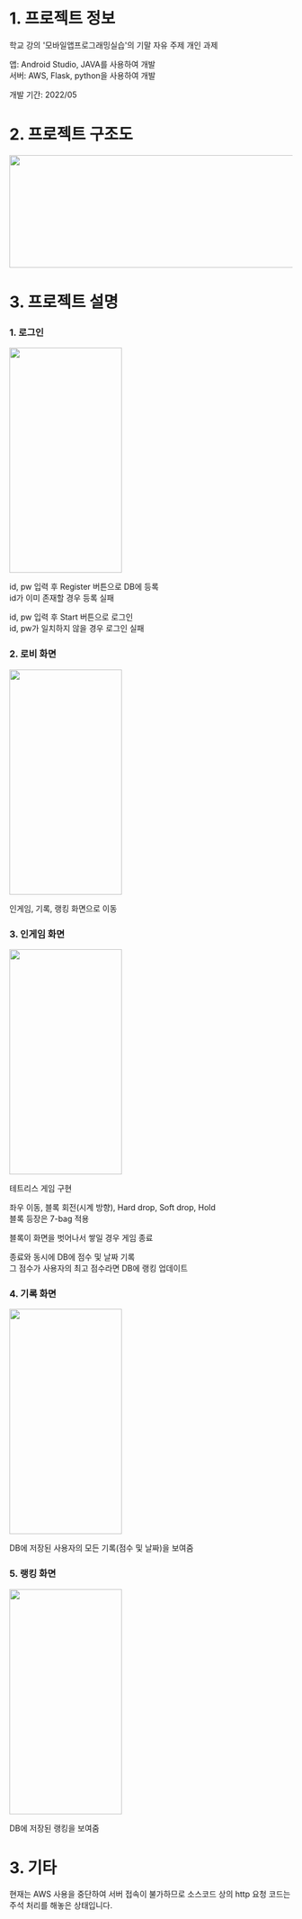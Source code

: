 # 1. 프로젝트 정보

학교 강의 '모바일앱프로그래밍실습'의 기말 자유 주제 개인 과제<br>
   
앱: Android Studio, JAVA를 사용하여 개발<br>
서버: AWS, Flask, python을 사용하여 개발<br>

개발 기간: 2022/05<br>

# 2. 프로젝트 구조도
<img src="https://github.com/slllldka/Tetris_App/assets/121309640/cfcc81da-3951-418f-8326-14cf6449d6dd" width="800" height="200"/>

# 3. 프로젝트 설명
### 1. 로그인
<img src="https://github.com/slllldka/Tetris_App/assets/121309640/73cd645d-c00f-4b11-a95f-b81dfe2b77c0" width="200" height="400"/>
    
id, pw 입력 후 Register 버튼으로 DB에 등록<br>
id가 이미 존재할 경우 등록 실패<br>

id, pw 입력 후 Start 버튼으로 로그인<br>
id, pw가 일치하지 않을 경우 로그인 실패<br>
  
### 2. 로비 화면
<img src="https://github.com/slllldka/Tetris_App/assets/121309640/983352d7-76cd-4a28-95db-f5278b3b8bab" width="200" height="400"/>
  
인게임, 기록, 랭킹 화면으로 이동<br>

### 3. 인게임 화면
<img src="https://github.com/slllldka/Tetris_App/assets/121309640/45a52d32-0268-43ff-ad87-e76250f27c55" width="200" height="400"/>

테트리스 게임 구현<br>

좌우 이동, 블록 회전(시계 방향), Hard drop, Soft drop, Hold<br>
블록 등장은 7-bag 적용<br>
    
블록이 화면을 벗어나서 쌓일 경우 게임 종료<br>
    
종료와 동시에 DB에 점수 및 날짜 기록<br>
그 점수가 사용자의 최고 점수라면 DB에 랭킹 업데이트<br>

### 4. 기록 화면
<img src="https://github.com/slllldka/Tetris_App/assets/121309640/e69601e3-6bd5-4c81-a5b5-1003203d4f70" width="200" height="400"/>

DB에 저장된 사용자의 모든 기록(점수 및 날짜)을 보여줌<br>

### 5. 랭킹 화면
<img src="https://github.com/slllldka/Tetris_App/assets/121309640/a1b6c7e7-2b5a-4c2c-bd58-a9390b11cf71" width="200" height="400"/>
  
DB에 저장된 랭킹을 보여줌<br>
    

# 3. 기타

현재는 AWS 사용을 중단하여 서버 접속이 불가하므로 소스코드 상의 http 요청 코드는 주석 처리를 해놓은 상태입니다.
  
